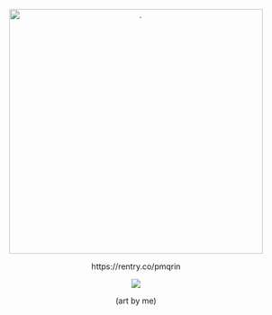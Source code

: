 
<p align="center"> <img src="https://files.catbox.moe/foz0de.png" width="450" height="435" alt="."/>
<p align="center"> https://rentry.co/pmqrin
<div align="center"><img src="https://i.ibb.co/rZW4Mdj/IMG-5509.gif"> </div>


<p align="center"> (art by me)
